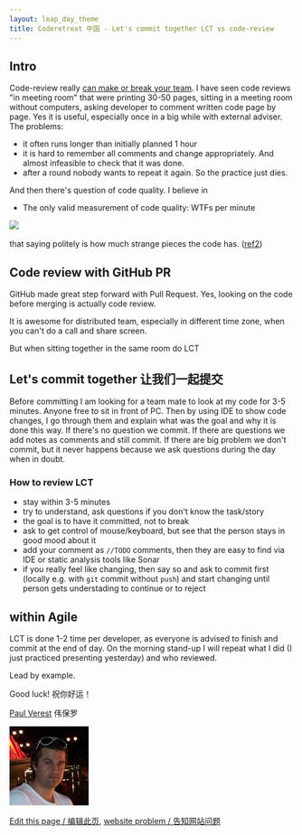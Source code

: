 ```yaml
---
layout: leap_day_theme
title: Coderetreat 中国 - Let's commit together LCT vs code-review
---
```


## Intro

Code-review really [can make or break your team](https://medium.com/swlh/code-reviews-can-make-or-break-your-team-a3cfdcc15de1).
I have seen code reviews "in meeting room" that were printing 30-50 pages, sitting in a meeting room without computers, asking developer to comment written code page by page.
Yes it is useful, especially once in a big while with external adviser. The problems:

- it often runs longer than initially planned 1 hour
- it is hard to remember all comments and change appropriately. And almost infeasible to check that it was done.
- after a round nobody wants to repeat it again. So the practice just dies.

And then there's question of code quality. I believe in

- The only valid measurement of code quality: WTFs per minute

![](http://blog.codinghorror.com/content/images/uploads/2009/02/6a0120a85dcdae970b012877707a45970c-pi.png)

that saying politely is how much strange pieces the code has. ([ref2](http://blog.codinghorror.com/whos-your-coding-buddy/))

## Code review with GitHub PR

GitHub made great step forward with Pull Request. Yes, looking on the code before merging is actually code review.

It is awesome for distributed team, especially in different time zone, when you can't do a call and share screen.

But when sitting together in the same room do LCT

## Let's commit together 让我们一起提交

Before committing I am looking for a team mate to look at my code for 3-5 minutes. Anyone free to sit in front of PC.
Then by using IDE to show code changes, I go through them and explain what was the goal and why it is done this way.
If there's no question we commit.
If there are questions we add notes as comments and still commit.
If there are big problem we don't commit, but it never happens because we ask questions during the day when in doubt.

### How to review LCT

- stay within 3-5 minutes
- try to understand, ask questions if you don't know the task/story
- the goal is to have it committed, not to break
- ask to get control of mouse/keyboard, but see that the person stays in good mood about it
- add your comment as `//TODO` comments, then they are easy to find via IDE or static analysis tools like Sonar
- if you really feel like changing, then say so and ask to commit first (locally e.g. with `git` commit without `push`)
	and start changing until person gets understading to continue or to reject

## within Agile

LCT is done 1-2 time per developer, as everyone is advised to finish and commit at the end of day.
On the morning stand-up I will repeat what I did (I just practiced presenting yesterday) and who reviewed.

Lead by example.

Good luck! 祝你好运！

<a href="https://cn.linkedin.com/pub/paul-verest/10/645/105">Paul Verest</a> 伟保罗

![](images/people/Paul_Verest_140x140.jpg)

[Edit this page / 编辑此页](https://github.com/coderetreat-china/coderetreat-china.github.io/edit/master/lets-commit-together-LCT-vs-code-review.md),
[website problem / 告知网站问题](https://github.com/coderetreat-china/coderetreat-china.github.io/issues)
